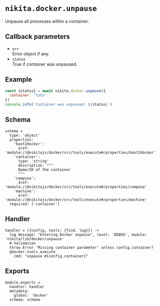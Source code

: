 
# `nikita.docker.unpause`

Unpause all processes within a container.

## Callback parameters

* `err`   
  Error object if any.
* `status`   
  True if container was unpaused.

## Example

```js
const {status} = await nikita.docker.unpause({
  container: 'toto'
})
console.info(`Container was unpaused: ${status}`)
```

## Schema

    schema =
      type: 'object'
      properties:
        'boot2docker':
          $ref: 'module://@nikitajs/docker/src/tools/execute#/properties/boot2docker'
        'container':
          type: 'string'
          description: """
          Name/ID of the container
          """
        'compose':
          $ref: 'module://@nikitajs/docker/src/tools/execute#/properties/compose'
        'machine':
          $ref: 'module://@nikitajs/docker/src/tools/execute#/properties/machine'
      required: ['container']

## Handler

    handler = ({config, tools: {find, log}}) ->
      log message: "Entering Docker unpause", level: 'DEBUG', module: 'nikita/lib/docker/unpause'
      # Validation
      throw Error 'Missing container parameter' unless config.container?
      @docker.tools.execute
        cmd: "unpause #{config.container}"

## Exports

    module.exports =
      handler: handler
      metadata:
        global: 'docker'
      schema: schema
